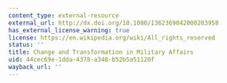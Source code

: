 ```yaml
---
content_type: external-resource
external_url: http://dx.doi.org/10.1080/1362369042000283958
has_external_license_warning: true
license: https://en.wikipedia.org/wiki/All_rights_reserved
status: ''
title: Change and Transformation in Military Affairs
uid: 44cec69e-1dda-4378-a348-b52b5a51120f
wayback_url: ''
---
```

